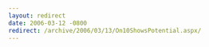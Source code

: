 ```yaml
---
layout: redirect
date: 2006-03-12 -0800
redirect: /archive/2006/03/13/On10ShowsPotential.aspx/
---
```

